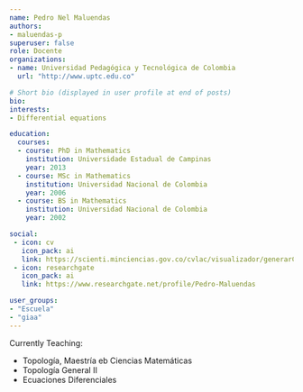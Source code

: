 ```yaml
---
name: Pedro Nel Maluendas
authors:
- maluendas-p
superuser: false
role: Docente 
organizations:
- name: Universidad Pedagógica y Tecnológica de Colombia
  url: "http://www.uptc.edu.co"

# Short bio (displayed in user profile at end of posts)
bio: 
interests:
- Differential equations

education:
  courses:
  - course: PhD in Mathematics
    institution: Universidade Estadual de Campinas
    year: 2013
  - course: MSc in Mathematics
    institution: Universidad Nacional de Colombia
    year: 2006
  - course: BS in Mathematics
    institution: Universidad Nacional de Colombia
    year: 2002

social:
 - icon: cv
   icon_pack: ai
   link: https://scienti.minciencias.gov.co/cvlac/visualizador/generarCurriculoCv.do?cod_rh=0000460818
 - icon: researchgate
   icon_pack: ai
   link: https://www.researchgate.net/profile/Pedro-Maluendas

user_groups:
- "Escuela"
- "giaa"
---
```

Currently Teaching:
+ Topología, Maestría eb Ciencias Matemáticas
+ Topología General II
+ Ecuaciones Diferenciales

